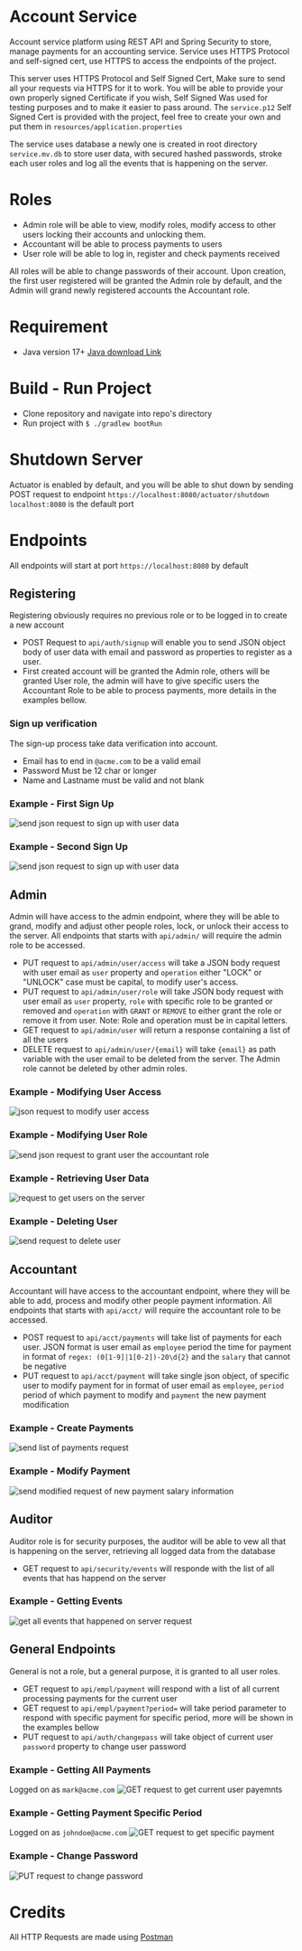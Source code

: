 # Account Service
Account service platform using REST API and Spring Security to store, manage payments for an accounting service.
Service uses HTTPS Protocol and self-signed cert, use HTTPS to access the endpoints of the project.

This server uses HTTPS Protocol and Self Signed Cert, Make sure to send all your requests via HTTPS for it to work. You will be able to provide your own properly signed Certificate if you wish, Self Signed Was used for testing purposes and to make it easier to pass around.
The `service.p12` Self Signed Cert is provided with the project, feel free to create your own and put them in `resources/application.properties`

The service uses database a newly one is created in root directory `service.mv.db` to store user data, with secured hashed passwords, stroke each user roles and log all the events that is happening on the server.

# Roles 
- Admin role will be able to view, modify roles, modify access to other users locking their accounts and unlocking them.
- Accountant will be able to process payments to users
- User role will be able to log in, register and check payments received

All roles will be able to change passwords of their account. Upon creation, the first user registered will be granted the Admin role by default, and the Admin will grand newly registered accounts the Accountant role.

# Requirement
- Java version 17+ <a href="https://www.oracle.com/de/java/technologies/downloads/">Java download Link</a>

# Build - Run Project
- Clone repository and navigate into repo's directory
- Run project with `$ ./gradlew bootRun`
 
# Shutdown Server
Actuator is enabled by default, and you will be able to shut down by sending POST request to endpoint `https://localhost:8080/actuator/shutdown`
`localhost:8080` is the default port

# Endpoints
All endpoints will start at port `https://localhost:8080` by default

## Registering
Registering obviously requires no previous role or to be logged in to create a new account
- POST Request to `api/auth/signup` will enable you to send JSON object body of user data with email and password as properties to register as a user.
- First created account will be granted the Admin role, others will be granted User role, the admin will have to give specific users the Accountant Role to be able to process payments, more details in the examples bellow.

### Sign up verification
The sign-up process take data verification into account.
- Email has to end in `@acme.com` to be a valid email
- Password Must be 12 char or longer
- Name and Lastname must be valid and not blank

### Example - First Sign Up
<img src="./examples/first-signup.png" alt="send json request to sign up with user data" />

### Example - Second Sign Up
<img src="./examples/second-signup.png" alt="send json request to sign up with user data" />

## Admin
Admin will have access to the admin endpoint, where they will be able to grand, modify and adjust other people roles, lock, or unlock their access to the server.
All endpoints that starts with `api/admin/` will require the admin role to be accessed.

- PUT request to `api/admin/user/access` will take a JSON body request with user email as `user` property and `operation` either "LOCK" or "UNLOCK" case must be capital, to modify user's access.
- PUT request to `api/admin/user/role` will take JSON body request with user email as `user` property, `role` with specific role to be granted or removed and `operation` with `GRANT` or `REMOVE` to either grant the role or remove it from user.
Note: Role and operation must be in capital letters.
- GET request to `api/admin/user` will return a response containing a list of all the users
- DELETE request to `api/admin/user/{email}` will take `{email}` as path variable with the user email to be deleted from the server. The Admin role cannot be deleted by other admin roles.

### Example -  Modifying User Access
<img src="./examples/modify-access.png" alt="json request to modify user access" />

### Example - Modifying User Role
<img src="./examples/grant-role.png" alt="send json request to grant user the accountant role" />

### Example - Retrieving User Data
<img src="./examples/get-user.png" alt="request to get users on the server" />

### Example - Deleting User
<img src="./examples/delete-user.png" alt="send request to delete user" />

## Accountant
Accountant will have access to the accountant endpoint, where they will be able to add, process and modify other people payment information.
All endpoints that starts with `api/acct/` will require the accountant role to be accessed.

- POST request to `api/acct/payments` will take list of payments for each user. JSON format is user email as `employee` period the time for payment in format of `regex: (0[1-9]|1[0-2])-20\d{2}` and the `salary` that cannot be negative
- PUT request to `api/acct/payment` will take single json object, of specific user to modify payment for in format of user email as `employee`, `period` period of which payment to modify and `payment` the new payment modification

### Example - Create Payments
<img src="./examples/adding-payments.png" alt="send list of payments request" />

### Example - Modify Payment
<img src="./examples/modify-payment.png" alt="send modified request of new payment salary information" />

## Auditor
Auditor role is for security purposes, the auditor will be able to vew all that is happening on the server, retrieving all logged data from the database

- GET request to `api/security/events` will responde with the list of all events that has happend on the server

### Example - Getting Events
<img src="./examples/get-events.png" alt="get all events that happened on server request" />

## General Endpoints
General is not a role, but a general purpose, it is granted to all user roles.
- GET request to `api/empl/payment` will respond with a list of all current processing payments for the current user
- GET request to `api/empl/payment?period=` will take period parameter to respond with specific payment for specific period, more will be shown in the examples bellow
- PUT request to `api/auth/changepass` will take object of current user `password` property to change user password

### Example - Getting All Payments
Logged on as `mark@acme.com`
<img src="./examples/getting-payments.png" alt="GET request to get current user payemnts" />

### Example - Getting Payment Specific Period
Logged on as `johndoe@acme.com`
<img src="./examples/getting-specific-payemtn.png" alt="GET request to get specific payment" />

### Example - Change Password
<img src="./examples/change-password.png" alt="PUT request to change password" />

# Credits
All HTTP Requests are made using <a href="http://www.postman.com">Postman</a>